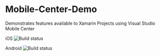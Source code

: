 # Mobile-Center-Demo
Demonstrates features available to Xamarin Projects using Visual Studio Mobile Center

iOS ![Build status](https://build.mobile.azure.com/v0.1/apps/26acd4f0-283c-467a-8b99-0c87ebbe84dc/branches/master/badge)

Android ![Build status](https://build.mobile.azure.com/v0.1/apps/ec756f9a-a378-46cf-a211-4648cd27c08b/branches/master/badge)
